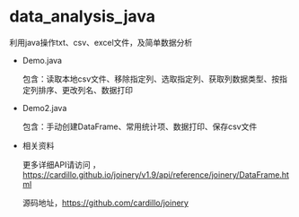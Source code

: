 # data_analysis_java

利用java操作txt、csv、excel文件，及简单数据分析

- Demo.java

  包含：读取本地csv文件、移除指定列、选取指定列、获取列数据类型、按指定列排序、更改列名、数据打印

- Demo2.java

  包含：手动创建DataFrame、常用统计项、数据打印、保存csv文件
  
- 相关资料

  更多详细API请访问 ，https://cardillo.github.io/joinery/v1.9/api/reference/joinery/DataFrame.html 
 
  源码地址，https://github.com/cardillo/joinery